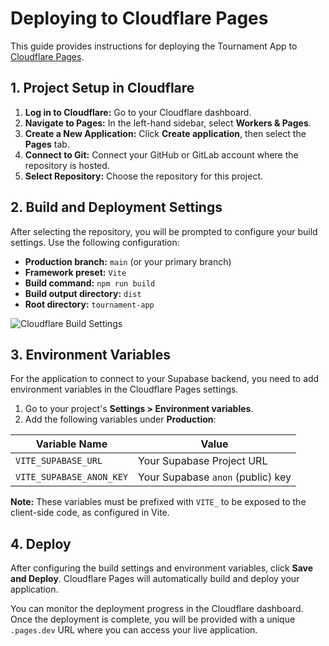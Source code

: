# Deploying to Cloudflare Pages

This guide provides instructions for deploying the Tournament App to [Cloudflare Pages](https://pages.cloudflare.com/).

## 1. Project Setup in Cloudflare

1.  **Log in to Cloudflare:** Go to your Cloudflare dashboard.
2.  **Navigate to Pages:** In the left-hand sidebar, select **Workers & Pages**.
3.  **Create a New Application:** Click **Create application**, then select the **Pages** tab.
4.  **Connect to Git:** Connect your GitHub or GitLab account where the repository is hosted.
5.  **Select Repository:** Choose the repository for this project.

## 2. Build and Deployment Settings

After selecting the repository, you will be prompted to configure your build settings. Use the following configuration:

-   **Production branch:** `main` (or your primary branch)
-   **Framework preset:** `Vite`
-   **Build command:** `npm run build`
-   **Build output directory:** `dist`
-   **Root directory:** `tournament-app`

![Cloudflare Build Settings](https://i.imgur.com/example-image.png) <!-- It's helpful to add a screenshot here if possible -->

## 3. Environment Variables

For the application to connect to your Supabase backend, you need to add environment variables in the Cloudflare Pages settings.

1.  Go to your project's **Settings > Environment variables**.
2.  Add the following variables under **Production**:

| Variable Name          | Value                               |
| ---------------------- | ----------------------------------- |
| `VITE_SUPABASE_URL`    | Your Supabase Project URL           |
| `VITE_SUPABASE_ANON_KEY` | Your Supabase `anon` (public) key |

**Note:** These variables must be prefixed with `VITE_` to be exposed to the client-side code, as configured in Vite.

## 4. Deploy

After configuring the build settings and environment variables, click **Save and Deploy**. Cloudflare Pages will automatically build and deploy your application.

You can monitor the deployment progress in the Cloudflare dashboard. Once the deployment is complete, you will be provided with a unique `.pages.dev` URL where you can access your live application.
